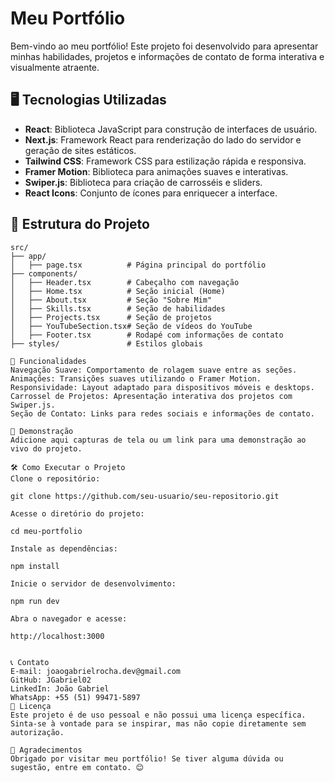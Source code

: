 # Meu Portfólio

Bem-vindo ao meu portfólio! Este projeto foi desenvolvido para apresentar minhas habilidades, projetos e informações de contato de forma interativa e visualmente atraente.

## 🖥️ Tecnologias Utilizadas

- **React**: Biblioteca JavaScript para construção de interfaces de usuário.
- **Next.js**: Framework React para renderização do lado do servidor e geração de sites estáticos.
- **Tailwind CSS**: Framework CSS para estilização rápida e responsiva.
- **Framer Motion**: Biblioteca para animações suaves e interativas.
- **Swiper.js**: Biblioteca para criação de carrosséis e sliders.
- **React Icons**: Conjunto de ícones para enriquecer a interface.

## 📂 Estrutura do Projeto

```plaintext
src/
├── app/
│   ├── page.tsx          # Página principal do portfólio
├── components/
│   ├── Header.tsx        # Cabeçalho com navegação
│   ├── Home.tsx          # Seção inicial (Home)
│   ├── About.tsx         # Seção "Sobre Mim"
│   ├── Skills.tsx        # Seção de habilidades
│   ├── Projects.tsx      # Seção de projetos
│   ├── YouTubeSection.tsx# Seção de vídeos do YouTube
│   ├── Footer.tsx        # Rodapé com informações de contato
├── styles/               # Estilos globais

🚀 Funcionalidades
Navegação Suave: Comportamento de rolagem suave entre as seções.
Animações: Transições suaves utilizando o Framer Motion.
Responsividade: Layout adaptado para dispositivos móveis e desktops.
Carrossel de Projetos: Apresentação interativa dos projetos com Swiper.js.
Seção de Contato: Links para redes sociais e informações de contato.

📸 Demonstração
Adicione aqui capturas de tela ou um link para uma demonstração ao vivo do projeto.

🛠️ Como Executar o Projeto
Clone o repositório:

git clone https://github.com/seu-usuario/seu-repositorio.git

Acesse o diretório do projeto:

cd meu-portfolio

Instale as dependências:

npm install

Inicie o servidor de desenvolvimento:

npm run dev

Abra o navegador e acesse:

http://localhost:3000


📞 Contato
E-mail: joaogabrielrocha.dev@gmail.com
GitHub: JGabriel02
LinkedIn: João Gabriel
WhatsApp: +55 (51) 99471-5897
📝 Licença
Este projeto é de uso pessoal e não possui uma licença específica. Sinta-se à vontade para se inspirar, mas não copie diretamente sem autorização.

🌟 Agradecimentos
Obrigado por visitar meu portfólio! Se tiver alguma dúvida ou sugestão, entre em contato. 😊